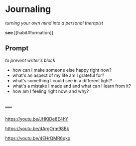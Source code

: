 # Journaling

_turning your own mind into a personal therapist_

**see** [[habit#formation]]

## Prompt

_to prevent writer's block_

- how can I make someone else happy right now?
- what's an aspect of my life am I grateful for?
- what's something I could see in a different light?
- what's a mistake I made and and what can I learn from it?
- how am I feeling right now, and why?

## &mdash;

<https://youtu.be/JHKiDe8E4hY>

<https://youtu.be/dArgOrm98Bk>

<https://youtu.be/4EHrQMR6qko>
